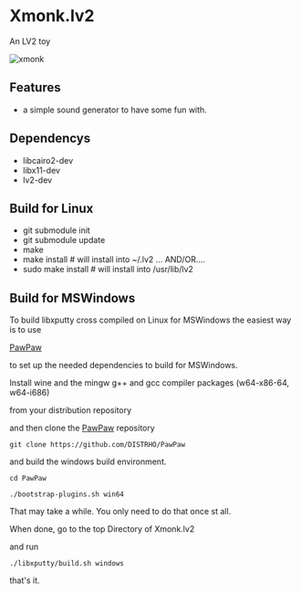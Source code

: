 # Xmonk.lv2
An LV2 toy

![xmonk](https://github.com/brummer10/Xmonk.lv2/raw/master/xmonk.png)


## Features

- a simple sound generator to have some fun with.


## Dependencys

- libcairo2-dev
- libx11-dev
- lv2-dev

## Build for Linux
- git submodule init
- git submodule update
- make
- make install # will install into ~/.lv2 ... AND/OR....
- sudo make install # will install into /usr/lib/lv2

## Build for MSWindows

To build libxputty cross compiled on Linux for MSWindows the easiest way is to use 

[PawPaw](https://github.com/DISTRHO/PawPaw) 

to set up the needed dependencies to build for MSWindows.

Install wine and the mingw g++ and gcc compiler packages (w64-x86-64, w64-i686)

from your distribution repository

and then clone the [PawPaw](https://github.com/DISTRHO/PawPaw) repository 

`git clone https://github.com/DISTRHO/PawPaw`

and build the windows build environment.

`cd PawPaw`

`./bootstrap-plugins.sh win64`

That may take a while. You only need to do that once st all.

When done, go to the top Directory of Xmonk.lv2

and run

`./libxputty/build.sh windows`

that's it.
